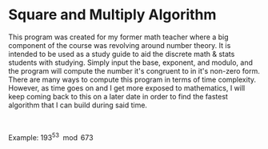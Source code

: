 # Square and Multiply Algorithm

This program was created for my former math teacher where a big component of the course was revolving around number theory.
It is intended to be used as a study guide to aid the discrete math & stats students with studying.
Simply input the base, exponent, and modulo, and the program will compute the number it's congruent to in it's non-zero form.
There are many ways to compute this program in terms of time complexity. However, as time goes on and I get more exposed to
mathematics, I will keep coming back to this on a later date in order to find the fastest algorithm that I can build during said time.

<br>

Example: $193^{53} \mod 673$
